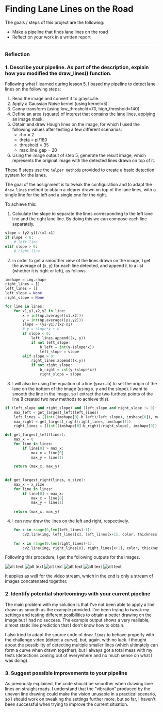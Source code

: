 # **Finding Lane Lines on the Road**

The goals / steps of this project are the following:
* Make a pipeline that finds lane lines on the road
* Reflect on your work in a written report


[//]: # (Image References)

[image1]: ./examples/grayscale.jpg "Grayscale"

---

### Reflection

### 1. Describe your pipeline. As part of the description, explain how you modified the draw_lines() function.

Following what I learned during lesson 5, I based my pipeline to detect lane lines on the following steps:

1. Read the image and convert it to grayscale.
2. Apply a Gaussian Noise kernel (using kernel=5).
3. Canny transform (using low_threshold=70, high_threshold=140).
4. Define an area (square) of interest that contains the lane lines, applying an image mask. 
5. Obtain and draw Hough lines on the image, for which I used the following values after testing a few different scenarios:
    * rho = 2
    * theta = pi/180
    * threshold = 35
    * max_line_gap = 20
6. Using the image output of step 5, generate the result image, which represents the original image with the detected lines drawn on top of it.

These 6 steps use the `helper methods` provided to create a basic detection system for the lanes.

The goal of the assignment is to tweak the configuration and to adapt the `draw_lines` method to obtain a clearer drawn on top of the lane lines, with a single line for the left and a single one for the right.

To achieve this:

1. Calculate the slope to separate the lines corresponding to the left lane line and the right lane line. By doing this we can compose each line separately.

```python
slope = (y2-y1)/(x2-x1)
if slope < 0:
    # left line
elif slope > 0:
    # right line
```

2. In order to get a smoother view of the lines drawn on the image, I get the average of (x, y) for each line detected, and append it to a list (whether it is right or left), as follows.

```python
imshape = img.shape
right_lines = []
left_lines = []
left_slope = None
right_slope = None

for line in lines:
    for x1,y1,x2,y2 in line:
        x = int(np.average([x1,x2]))
        y = int(np.average([y1,y2]))
        slope = (y2-y1)/(x2-x1)
        # y = slope*x + b
        if slope < 0:
            left_lines.append((x, y))
            if not left_slope:
                b_left = int(y-(slope*x))
                left_slope = slope
        elif slope > 0:
            right_lines.append((x,y))
            if not right_slope:
                b_right = int(y-(slope*x))
                right_slope = slope 

```
3. I will also be using the equation of a line (y=ax+b) to set the origin of the lane on the bottom of the image (using x, y and the slope). I want to smooth the line in the image, so I extract the two furthest points of the line (I created two new methods to achieve this).

```python
if (left_slope and right_slope) and (left_slope and right_slope != 0):
    max_left = get_largest_left(left_lines)
    left_lines = [(int((imshape[0]-b_left)/left_slope), imshape[0]), max_left]
    max_right = get_largest_right(right_lines, imshape[1])
    right_lines = [(int((imshape[0]-b_right)/right_slope), imshape[0]), max_right]

def get_largest_left(lines):
    max_x = 0
    for line in lines:
        if line[0] > max_x:
            max_x = line[0]
            max_y = line[1]
    
    return (max_x, max_y)
              
    
def get_largest_right(lines, x_size):
    max_x = x_size
    for line in lines:
        if line[0] < max_x:
            max_x = line[0]
            max_y = line[1]
    
    return (max_x, max_y)
```
4. I can now draw the lines on the left and right, respectively.
```python
    for x in range(0,len(left_lines)-1):
        cv2.line(img, left_lines[x], left_lines[x+1], color, thickness)
        
    for x in range(0,len(right_lines)-1):
        cv2.line(img, right_lines[x], right_lines[x+1], color, thickness)
```

Following this procedure, I get the following outputs for the images.

[//]: # (Image References)

![alt text](./output-images/output-solidWhiteCurve.jpg)
![alt text](./output-images/output-solidWhiteRight.jpg)
![alt text](./output-images/output-solidYellowCurve.jpg) 
![alt text](./output-images/output-solidYellowCurve2.jpg) 
![alt text](./output-images/output-solidYellowLeft.jpg)
![alt text](./output-images/output-whiteCarLaneSwitch.jpg)

It applies as well for the video stream, which in the end is only a stream of images concatenated together.

### 2. Identify potential shortcomings with your current pipeline


The main problem with my solution is that I've not been able to apply a line drawn as smooth as the example provided. I've been trying to tweak my settings and testing different posibilities to obtain a better drawing on the image but I had no success. The example output shows a very realiable, almost static line prediction that I don't know how to obtain.

I also tried to adapt the source code of `draw_lines` to behave properly with the challenge video (detect a curve), but, again, with no luck. I thought about the possibility of detecting multiple smaller lines (which ultimately can form a curve when drawn together), but I always got a total mess with my tests (detections coming out of everywhere and no much sense on what I was doing).


### 3. Suggest possible improvements to your pipeline

As previously explained, the code should be smoother when drawing lane lines on straight roads. I understand that the "vibration" produced by the uneven line drawing could make the vision unusable in a practical scenario, so I should work on tweaking the settings further more, but so far, I haven't been successful when trying to improve the current situation.
